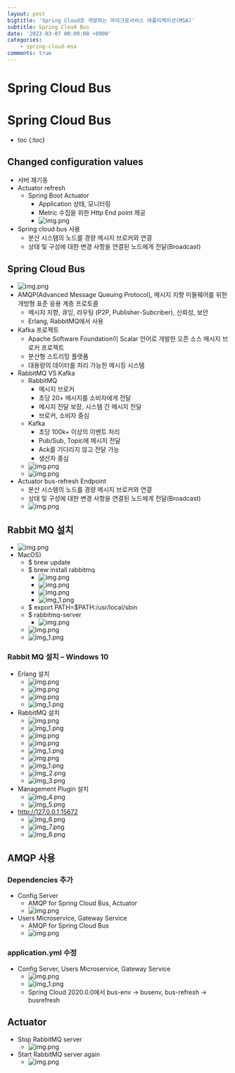```yaml
---
layout: post
bigtitle: 'Spring Cloud로 개발하는 마이크로서비스 애플리케이션(MSA)'
subtitle: Spring Cloud Bus
date: '2023-03-07 00:00:00 +0900'
categories:
    - spring-cloud-msa
comments: true
---
```


# Spring Cloud Bus

# Spring Cloud Bus
* toc
{:toc}

## Changed configuration values
+ 서버 재기동
+ Actuator refresh
  + Spring Boot Actuator
    + Application 상태, 모니터링
    + Metric 수집을 위한 Http End point 제공
    + ![img.png](../../../../assets/img/spring-cloud-msa/Configuration-Service13.png)
+ Spring cloud bus 사용
  + 분산 시스템의 노드를 경량 메시지 브로커와 연결
  + 상태 및 구성에 대한 변경 사항을 연결된 노드에게 전달(Broadcast)

## Spring Cloud Bus
+ ![img.png](../../../../assets/img/spring-cloud-msa/Spring-Cloud-Bus.png)
+ AMQP(Advanced Message Queuing Protocol), 메시지 지향 미들웨어를 위한 개방형 표준 응용 계층 프로토콜
  + 메시지 지향, 큐잉, 라우팅 (P2P, Publisher-Subcriber), 신뢰성, 보안
  + Erlang, RabbitMQ에서 사용
+ Kafka 프로젝트
  + Apache Software Foundation이 Scalar 언어로 개발한 오픈 소스 메시지 브로커 프로젝트
  + 분산형 스트리밍 플랫폼
  + 대용량의 데이터를 처리 가능한 메시징 시스템
+ RabbitMQ VS Kafka
  + RabbitMQ
    + 메시지 브로커
    + 초당 20+ 메시지를 소비자에게 전달
    + 메시지 전달 보장, 시스템 간 메시지 전달
    + 브로커, 소비자 중심 
  + Kafka
    + 초당 100k+ 이상의 이벤트 처리
    + Pub/Sub, Topic에 메시지 전달 
    + Ack를 기다리지 않고 전달 가능
    + 생산자 중심 
  + ![img.png](../../../../assets/img/spring-cloud-msa/Spring-Cloud-Bus2.png)
  + ![img.png](../../../../assets/img/spring-cloud-msa/Spring-Cloud-Bus3.png)
+ Actuator bus-refresh Endpoint
  + 분산 시스템의 노드를 경량 메시지 브로커와 연결
  + 상태 및 구성에 대한 변경 사항을 연결된 노드에게 전달(Broadcast)
  + ![img.png](../../../../assets/img/spring-cloud-msa/Spring-Cloud-Bus4.png)

## Rabbit MQ 설치
+ ![img.png](../../../../assets/img/spring-cloud-msa/Spring-Cloud-Bus5.png)
+ MacOS)
  + $ brew update
  + $ brew install rabbitmq
    + ![img.png](../../../../assets/img/spring-cloud-msa/Spring-Cloud-Bus6.png)
    + ![img.png](../../../../assets/img/spring-cloud-msa/Spring-Cloud-Bus7.png)
    + ![img.png](../../../../assets/img/spring-cloud-msa/Spring-Cloud-Bus8.png)
    + ![img_1.png](../../../../assets/img/spring-cloud-msa/Spring-Cloud-Bus9.png)
  + $ export PATH=$PATH:/usr/local/sbin
  + $ rabbitmq-server
    + ![img.png](../../../../assets/img/spring-cloud-msa/Spring-Cloud-Bus10.png)
  + ![img.png](../../../../assets/img/spring-cloud-msa/Spring-Cloud-Bus11.png)
  + ![img_1.png](../../../../assets/img/spring-cloud-msa/Spring-Cloud-Bus12.png)

### Rabbit MQ 설치 – Windows 10
+ Erlang 설치
  + ![img.png](../../../../assets/img/spring-cloud-msa/Spring-Cloud-Bus13.png)
  + ![img.png](../../../../assets/img/spring-cloud-msa/Spring-Cloud-Bus14.png)
  + ![img.png](../../../../assets/img/spring-cloud-msa/Spring-Cloud-Bus15.png)
  + ![img_1.png](../../../../assets/img/spring-cloud-msa/Spring-Cloud-Bus16.png)
+ RabbitMQ 설치
  + ![img.png](../../../../assets/img/spring-cloud-msa/Spring-Cloud-Bus17.png)
  + ![img_1.png](../../../../assets/img/spring-cloud-msa/Spring-Cloud-Bus18.png)
  + ![img.png](../../../../assets/img/spring-cloud-msa/Spring-Cloud-Bus19.png)
  + ![img.png](../../../../assets/img/spring-cloud-msa/Spring-Cloud-Bus20.png)
  + ![img_1.png](../../../../assets/img/spring-cloud-msa/Spring-Cloud-Bus21.png)
  + ![img.png](../../../../assets/img/spring-cloud-msa/Spring-Cloud-Bus22.png)
  + ![img_1.png](../../../../assets/img/spring-cloud-msa/Spring-Cloud-Bus23.png)
  + ![img_2.png](../../../../assets/img/spring-cloud-msa/Spring-Cloud-Bus24.png)
  + ![img_3.png](../../../../assets/img/spring-cloud-msa/Spring-Cloud-Bus25.png)
+ Management Plugin 설치
  + ![img_4.png](../../../../assets/img/spring-cloud-msa/Spring-Cloud-Bus26.png)
  + ![img_5.png](../../../../assets/img/spring-cloud-msa/Spring-Cloud-Bus27.png)
+ http://127.0.0.1:15672
  + ![img_6.png](../../../../assets/img/spring-cloud-msa/Spring-Cloud-Bus28.png)
  + ![img_7.png](../../../../assets/img/spring-cloud-msa/Spring-Cloud-Bus29.png)
  + ![img_8.png](../../../../assets/img/spring-cloud-msa/Spring-Cloud-Bus30.png)
  
## AMQP 사용

### Dependencies 추가
+ Config Server
  + AMQP for Spring Cloud Bus, Actuator
  + ![img.png](../../../../assets/img/spring-cloud-msa/Spring-Cloud-Bus31.png)
+ Users Microservice, Gateway Service
  + AMQP for Spring Cloud Bus
  + ![img.png](../../../../assets/img/spring-cloud-msa/Spring-Cloud-Bus32.png)

### application.yml 수정
+ Config Server, Users Microservice, Gateway Service
  + ![img.png](../../../../assets/img/spring-cloud-msa/Spring-Cloud-Bus33.png)
  + ![img_1.png](../../../../assets/img/spring-cloud-msa/Spring-Cloud-Bus34.png)
  + Spring Cloud 2020.0.0에서 bus-env -> busenv, bus-refresh -> busrefresh

## Actuator
+ Stop RabbitMQ server
  + ![img.png](../../../../assets/img/spring-cloud-msa/Spring-Cloud-Bus35.png)
+ Start RabbitMQ server again
  + ![img.png](../../../../assets/img/spring-cloud-msa/Spring-Cloud-Bus36.png)
